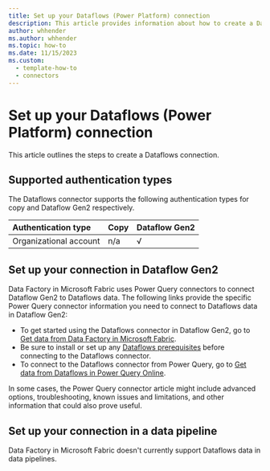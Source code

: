 ```yaml
---
title: Set up your Dataflows (Power Platform) connection
description: This article provides information about how to create a Dataflows connection in Microsoft Fabric.
author: whhender
ms.author: whhender
ms.topic: how-to
ms.date: 11/15/2023
ms.custom:
  - template-how-to
  - connectors
---
```


# Set up your Dataflows (Power Platform) connection

This article outlines the steps to create a Dataflows connection.


## Supported authentication types

The Dataflows connector supports the following authentication types for copy and Dataflow Gen2 respectively.  

|Authentication type |Copy |Dataflow Gen2 |
|:---|:---|:---|
|Organizational account| n/a | √ |

## Set up your connection in Dataflow Gen2

Data Factory in Microsoft Fabric uses Power Query connectors to connect Dataflow Gen2 to Dataflows data. The following links provide the specific Power Query connector information you need to connect to Dataflows data in Dataflow Gen2:

- To get started using the Dataflows connector in Dataflow Gen2, go to [Get data from Data Factory in Microsoft Fabric](/power-query/where-to-get-data#get-data-from-data-factory-in-microsoft-fabric-preview).
- Be sure to install or set up any [Dataflows prerequisites](/power-query/connectors/dataflows#prerequisites) before connecting to the Dataflows connector.
- To connect to the Dataflows connector from Power Query, go to [Get data from Dataflows in Power Query Online](/power-query/connectors/dataflows#get-data-from-dataflows-in-power-query-online).

In some cases, the Power Query connector article might include advanced options, troubleshooting, known issues and limitations, and other information that could also prove useful.

## Set up your connection in a data pipeline

Data Factory in Microsoft Fabric doesn't currently support Dataflows data in data pipelines.
